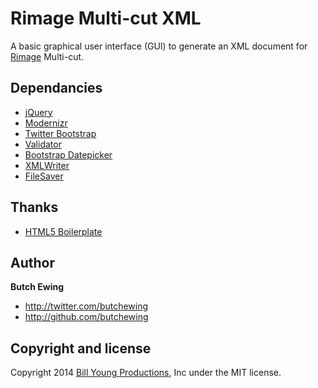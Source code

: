 Rimage Multi-cut XML
====
A basic graphical user interface (GUI) to generate an XML document for [Rimage](http://www.rimage.com/) Multi-cut.

## Dependancies
- [jQuery](http://jquery.com/)
- [Modernizr](http://modernizr.com/)
- [Twitter Bootstrap](http://getbootstrap.com/)
- [Validator](https://github.com/1000hz/bootstrap-validator/)
- [Bootstrap Datepicker](https://github.com/eternicode/bootstrap-datepicker/)
- [XMLWriter](http://flesler.blogspot.com/2008/03/xmlwriter-for-javascript.html/)
- [FileSaver](https://github.com/eligrey/FileSaver.js/)

## Thanks
- [HTML5 Boilerplate](http://html5boilerplate.com/)

## Author

**Butch Ewing**
- http://twitter.com/butchewing
- http://github.com/butchewing

## Copyright and license
Copyright 2014 [Bill Young Productions](http://www.byp.com/), Inc under the MIT license.